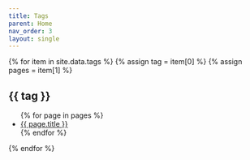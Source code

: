 ```yaml
---
title: Tags
parent: Home
nav_order: 3
layout: single
---
```


{% for item in site.data.tags %}
  {% assign tag = item[0] %}
  {% assign pages = item[1] %}
  <h2>{{ tag }}</h2>
  <ul>
    {% for page in pages %}
    <li><a href="{% link {{ page.path }} %}">{{ page.title }}</a></li>
    {% endfor %}
  </ul>
{% endfor %}

